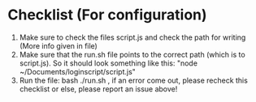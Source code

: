 # Checklist (For configuration)
1) Make sure to check the files script.js and check the path for writing (More info given in file)
2) Make sure that the run.sh file points to the correct path (which is to script.js). So it should look something like this: "node ~/Documents/loginscript/script.js"
3) Run the file: bash ./run.sh , if an error come out, please recheck this checklist or else, please report an issue above!